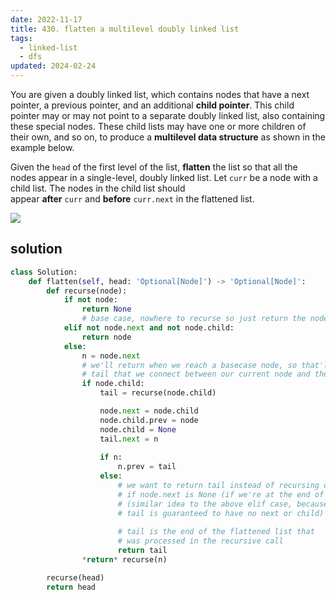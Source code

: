 ```yaml
---
date: 2022-11-17
title: 430. flatten a multilevel doubly linked list
tags:
  - linked-list
  - dfs
updated: 2024-02-24
---
```


You are given a doubly linked list, which contains nodes that have a next pointer, a previous pointer, and an additional **child pointer**. This child pointer may or may not point to a separate doubly linked list, also containing these special nodes. These child lists may have one or more children of their own, and so on, to produce a **multilevel data structure** as shown in the example below.

Given the `head` of the first level of the list, **flatten** the list so that all the nodes appear in a single-level, doubly linked list. Let `curr` be a node with a child list. The nodes in the child list should appear **after** `curr` and **before** `curr.next` in the flattened list.


![](https://assets.leetcode.com/uploads/2021/11/09/flatten11.jpg)

## solution

```python
class Solution:
	def flatten(self, head: 'Optional[Node]') -> 'Optional[Node]':
		def recurse(node):
			if not node:
				return None
				# base case, nowhere to recurse so just return the node
			elif not node.next and not node.child:
				return node
			else:
				n = node.next
				# we'll return when we reach a basecase node, so that'll be the
				# tail that we connect between our current node and the next node
				if node.child:
					tail = recurse(node.child)

					node.next = node.child
					node.child.prev = node
					node.child = None
					tail.next = n
					
					if n:
						n.prev = tail
					else:
						# we want to return tail instead of recursing on node.next
						# if node.next is None (if we're at the end of the level)
						# (similar idea to the above elif case, because 
						# tail is guaranteed to have no next or child)
						
						# tail is the end of the flattened list that
						# was processed in the recursive call
						return tail
				*return* recurse(n)

		recurse(head)
		return head
```
